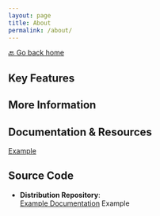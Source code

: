 ```yaml
---
layout: page
title: About
permalink: /about/
---
```


[🔙 Go back home](/OwlArchRepo/)


## Key Features

## More Information


## Documentation & Resources
[Example](https://github.com/Leku2020/OwlArchRepo)

## Source Code
- **Distribution Repository**:  
  [Example Documentation](https://leku2020.github.io/OwlArch)
  Example
